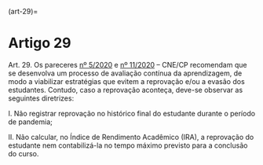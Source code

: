 (art-29)=

# Artigo 29

Art. 29. Os pareceres [nº 5/2020](http://portal.mec.gov.br/index.php?option=com_docman&view=download&alias=145011-pcp005-20&category_slug=marco-2020-pdf&Itemid=30192) e [nº 11/2020](http://portal.mec.gov.br/index.php?option=com_docman&view=download&alias=148391-pcp011-20&category_slug=julho-2020-pdf&Itemid=30192) – CNE/CP recomendam que se desenvolva um processo de avaliação
contínua da aprendizagem, de modo a viabilizar estratégias que evitem a reprovação e/ou a evasão dos estudantes.
Contudo, caso a reprovação aconteça, deve-se observar as seguintes diretrizes:

I. Não registrar reprovação no histórico final do estudante durante o período de pandemia;

II. Não calcular, no Índice de Rendimento Acadêmico (IRA), a reprovação do estudante nem contabilizá-la no
tempo máximo previsto para a conclusão do curso.
